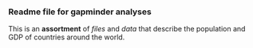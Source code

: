 ### Readme file for gapminder analyses

This is an **assortment** of *files* and *data* that describe the population and GDP of countries around the world.
